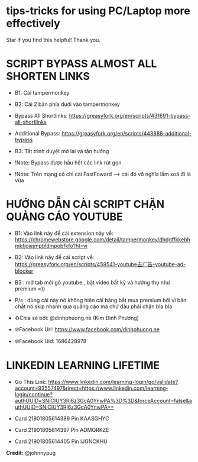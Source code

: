 # tips-tricks for using PC/Laptop more effectively
Star if you find this helpful! Thank you.

# SCRIPT BYPASS ALMOST ALL SHORTEN LINKS
- B1: Cài tampermonkey
- B2: Cài 2 bản phía dưới vào tampermonkey

- Bypass All Shortlinks:
https://greasyfork.org/en/scripts/431691-bypass-all-shortlinks

- Additional Bypass:
https://greasyfork.org/en/scripts/443888-additional-bypass

- B3: Tắt trình duyệt mở lại và tận hưởng

- !Note: Bypass được hầu hết các link rút gọn
- !Note: Trên mạng có chỉ cài FastFoward --> cái đó vô nghĩa lắm xoá đi là vừa


# HƯỚNG DẪN CÀI SCRIPT CHẶN QUẢNG CÁO YOUTUBE 
- B1: Vào link này để cài extension này về:
https://chromewebstore.google.com/detail/tampermonkey/dhdgffkkebhmkfjojejmpbldmpobfkfo?hl=vi

- B2: Vào link này để cài script về:
https://greasyfork.org/en/scripts/459541-youtube去广告-youtube-ad-blocker

- B3 : mở tab mới gõ youtube , bật video bất kỳ và hưởng thụ như premium =))

- P/s : dùng cái này nó không hiện cái bảng bắt mua premium bởi vì bản chất nó skip nhanh qua quảng cáo mà chứ đâu phải chặn bla bla

- ♻️Chia sẻ bởi: @dinhphuong.ne (Kim Đình Phương)
- 🌐Facebook Url: https://www.facebook.com/dinhphuong.ne
- 🌐Facebook Uid: 1686428978


# LINKEDIN LEARNING LIFETIME 
- Go This Link: https://www.linkedin.com/learning-login/go/validate?account=93557497&rirect=https://www.linkedin.com/learning-login/continue?authUUID=SNiCIUY3Rj6z3GcA0YnwPA%3D%3D&forceAccount=false&authUUID=SNiCIUY3Rj6z3GcA0YnwPA==

- Card 21901805614389 Pin KAASGHYC  
  
- Card 21901805614397 Pin ADMQRKZE  
  
- Card 21901805614405 Pin IJGNCKHU

**Credit:** @johnnypug 
